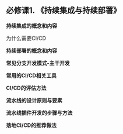 ## 必修课1. 《持续集成与持续部署》

**持续集成的概念和内容**

为什么需要CI/CD

**持续部署的概念和内容**



**常见分支开发模式-主干开发**



**常用的CI/CD相关工具**



**CI/CD的评估方法**



**流水线的设计原则与要素**



**流水线插件开发的步骤与方法**



**落地CI/CD的推荐做法**
